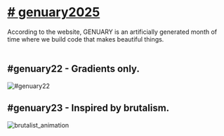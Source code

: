# [# genuary2025](https://genuary.art/)</br>
According to the website, GENUARY is an artificially generated month of time where we build code that makes beautiful things.</br></br>

## #genuary22 - Gradients only.
![#genuary22](https://github.com/user-attachments/assets/574a6327-5e36-4dbf-8805-b20d9af6105d)

## #genuary23 - Inspired by brutalism.
![brutalist_animation](https://github.com/user-attachments/assets/74becc94-4cb4-48aa-9d35-c86b6e64e8d2)
